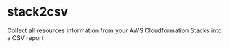 # stack2csv
Collect all resources information from your AWS Cloudformation Stacks into a CSV report

